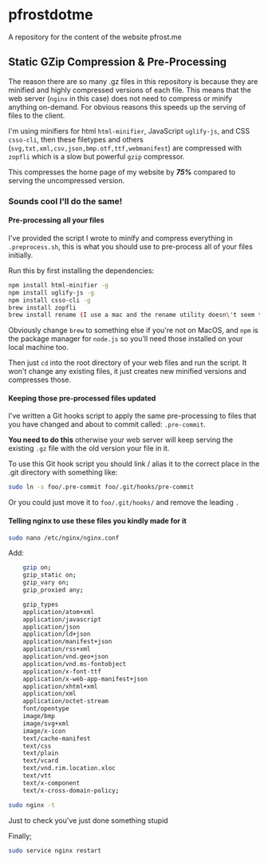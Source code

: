 # pfrostdotme
A repository for the content of the website pfrost.me

## Static GZip Compression & Pre-Processing

The reason there are so many .gz files in this repository is because they are minified and highly compressed versions of each file. This means that the web server (`nginx` in this case) does not need to compress or minify anything on-demand. For obvious reasons this speeds up the serving of files to the client.

I'm using minifiers for html `html-minifier`, JavaScript `uglify-js`, and CSS `csso-cli`, then these filetypes and others (`svg,txt,xml,csv,json,bmp.otf,ttf,webmanifest`) are compressed with `zopfli` which is a slow but powerful `gzip` compressor.

This compresses the home page of my website by ***75%*** compared to serving the uncompressed version.

### Sounds cool I'll do the same!

#### Pre-processing all your files

I've provided the script I wrote to minify and compress everything in `.preprocess.sh`, this is what you should use to pre-process all of your files initially. 

Run this by first installing the dependencies:
```bash
npm install html-minifier -g
npm install uglify-js -g
npm install csso-cli -g
brew install zopfli
brew install rename (I use a mac and the rename utility doesn\'t seem to be there by default)
```
Obviously change `brew` to something else if you're not on MacOS, and `npm` is the package manager for `node.js` so you'll need those installed on your local machine too.

Then just `cd` into the root directory of your web files and run the script. It won't change any existing files, it just creates new minified versions and compresses those.

#### Keeping those pre-processed files updated

I've written a Git hooks script to apply the same pre-processing to files that you have changed and about to commit called: `.pre-commit`. 

**You need to do this** otherwise your web server will keep serving the existing `.gz` file with the old version your file in it.

To use this Git hook script you should link / alias it to the correct place in the .git directory with something like:
```bash
sudo ln -s foo/.pre-commit foo/.git/hooks/pre-commit
```
Or you could just move it to `foo/.git/hooks/` and remove the leading `.`

#### Telling nginx to use these files you kindly made for it

```bash
sudo nano /etc/nginx/nginx.conf
```

Add:

```bash
    gzip on;
    gzip_static on;
    gzip_vary on;
    gzip_proxied any;

    gzip_types
    application/atom+xml
    application/javascript
    application/json
    application/ld+json
    application/manifest+json
    application/rss+xml
    application/vnd.geo+json
    application/vnd.ms-fontobject
    application/x-font-ttf
    application/x-web-app-manifest+json
    application/xhtml+xml
    application/xml
    application/octet-stream
    font/opentype
    image/bmp
    image/svg+xml
    image/x-icon
    text/cache-manifest
    text/css
    text/plain
    text/vcard
    text/vnd.rim.location.xloc
    text/vtt
    text/x-component
    text/x-cross-domain-policy;
```

```bash
sudo nginx -t
```
Just to check you've just done something stupid

Finally;

```bash
sudo service nginx restart
```